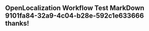 <properties
ms.topic="hero-topic"
ms.test1="hero-topic"
ms.test2="test"/>

## OpenLocalization Workflow Test MarkDown 9101fa84-32a9-4c04-b28e-592c1e633666 thanks!
